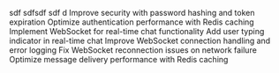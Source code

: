 sdf sdfsdf sdf d Improve security with password hashing and token expiration Optimize authentication performance with Redis caching Implement WebSocket for real-time chat functionality Add user typing indicator in real-time chat Improve WebSocket connection handling and error logging Fix WebSocket reconnection issues on network failure Optimize message delivery performance with Redis caching